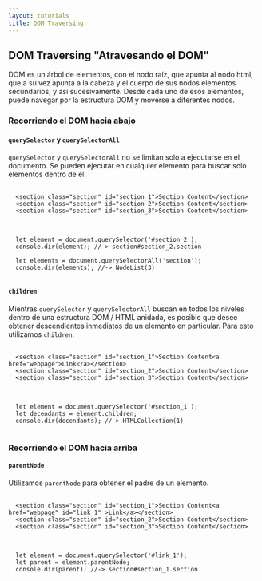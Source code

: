 ```yaml
---
layout: tutorials
title: DOM Traversing 
---
```


<h2 class="tutorials-content__sub-title">DOM Traversing "Atravesando el DOM"</h2>

<p class="tutorials-content__text">DOM es un árbol de elementos, con el nodo raíz, que apunta al nodo html, que a su vez apunta a la cabeza y el cuerpo de sus nodos elementos secundarios, y así sucesivamente. Desde cada uno de esos elementos, puede navegar por la estructura DOM y moverse a diferentes nodos.</p>

<h3 class="tutorials-content__sub-title">Recorriendo el DOM hacia abajo</h3>

<h4 class="tutorials-content__sub-title"><code class="tutorials__code">querySelector</code> y <code class="tutorials__code">querySelectorAll</code></h4>

<p class="tutorials-content__text"><code class="tutorials__code">querySelector</code> y <code class="tutorials__code">querySelectorAll</code> no se limitan solo a ejecutarse en el documento. Se pueden ejecutar en cualquier elemento para buscar solo elementos dentro de él.</p>

<pre>
  <code class="language-html">
  &#60;section class="section" id="section_1"&#62;Section Content&#60;/section&#62;
  &#60;section class="section" id="section_2"&#62;Section Content&#60;/section&#62;
  &#60;section class="section" id="section_3"&#62;Section Content&#60;/section&#62;
  </code>
</pre>

<pre>
  <code class="language-javascript">
  let element = document.querySelector('#section_2');
  console.dir(element); //-> section#section_2.section

  let elements = document.querySelectorAll('section');
  console.dir(elements); //-> NodeList(3)
  </code>
</pre>

<h4 class="tutorials-content__sub-title"><code class="tutorials__code">children</code></h4>

<p class="tutorials-content__text">Mientras <code class="tutorials__code">querySelector</code> y <code class="tutorials__code">querySelectorAll</code> buscan en todos los niveles dentro de una estructura DOM / HTML anidada, es posible que desee obtener descendientes inmediatos de un elemento en particular. Para esto utilizamos <code class="tutorials__code">children</code>.</p>

<pre>
  <code class="language-html">
  &#60;section class="section" id="section_1"&#62;Section Content&#60;a href="webpage"&#62;Link&#60;/a&#62;&#60;/section&#62;
  &#60;section class="section" id="section_2"&#62;Section Content&#60;/section&#62;
  &#60;section class="section" id="section_3"&#62;Section Content&#60;/section&#62;
  </code>
</pre>

<pre>
  <code class="language-javascript">
  let element = document.querySelector('#section_1');
  let decendants = element.children;
  console.dir(decendants); //-> HTMLCollection(1)
  </code>
</pre>

<h3 class="tutorials-content__sub-title">Recorriendo el DOM hacia arriba</h3>

<h4 class="tutorials-content__sub-title"><code class="tutorials__code">parentNode</code></h4>

<p class="tutorials-content__text">Utilizamos <code class="tutorials__code">parentNode</code> para obtener el padre de un elemento.</p>

<pre>
  <code class="language-html">
  &#60;section class="section" id="section_1"&#62;Section Content&#60;a href="webpage" id="link_1" &#62;Link&#60;/a&#62;&#60;/section&#62;
  &#60;section class="section" id="section_2"&#62;Section Content&#60;/section&#62;
  &#60;section class="section" id="section_3"&#62;Section Content&#60;/section&#62;
  </code>
</pre>

<pre>
  <code class="language-javascript">
  let element = document.querySelector('#link_1');
  let parent = element.parentNode;
  console.dir(parent); //-> section#section_1.section
  </code>
</pre>
